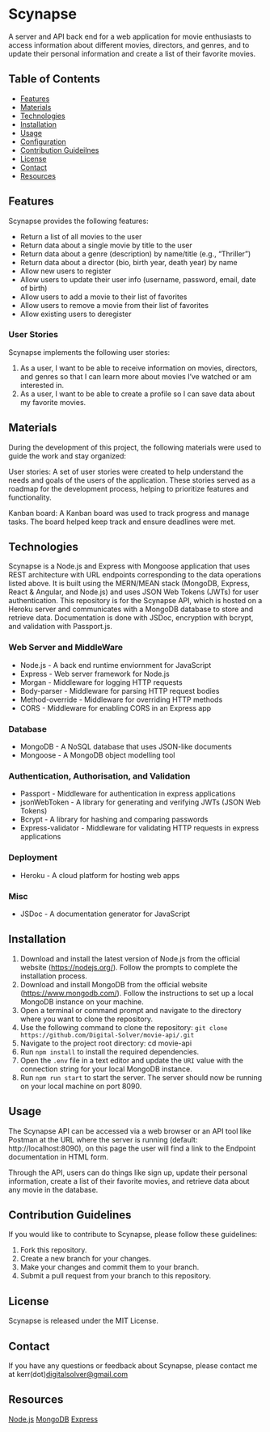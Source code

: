 # Scynapse

A server and API back end for a web application for movie enthusiasts to access information about different movies, directors, and genres, and to update their personal information and create a list of their favorite movies.

## Table of Contents

* [Features](https://github.com/Digital-Solver/movie-api/edit/main/README.md#Features)
* [Materials](https://github.com/Digital-Solver/movie-api/edit/main/README.md#Materials)
* [Technologies](https://github.com/Digital-Solver/movie-api/edit/main/README.md#Technologies)
* [Installation](https://github.com/Digital-Solver/movie-api/edit/main/README.md#Installation)
* [Usage](https://github.com/Digital-Solver/movie-api/edit/main/README.md#Usage)
* [Configuration](https://github.com/Digital-Solver/movie-api/edit/main/README.md#Configuration)
* [Contribution Guideilnes](https://github.com/Digital-Solver/movie-api/edit/main/README.md#Contribution)
* [License](https://github.com/Digital-Solver/movie-api/edit/main/README.md#License)
* [Contact](https://github.com/Digital-Solver/movie-api/edit/main/README.md#Contact)
* [Resources](https://github.com/Digital-Solver/movie-api/edit/main/README.md#Resources)

## Features

Scynapse provides the following features:

* Return a list of all movies to the user
* Return data about a single movie by title to the user
* Return data about a genre (description) by name/title (e.g., “Thriller”)
* Return data about a director (bio, birth year, death year) by name
* Allow new users to register
* Allow users to update their user info (username, password, email, date of birth)
* Allow users to add a movie to their list of favorites
* Allow users to remove a movie from their list of favorites
* Allow existing users to deregister

### User Stories

Scynapse implements the following user stories:

1. As a user, I want to be able to receive information on movies, directors, and genres so that I can learn more about movies I’ve watched or am interested in.
2. As a user, I want to be able to create a profile so I can save data about my favorite movies.

## Materials
During the development of this project, the following materials were used to guide the work and stay organized:

User stories: A set of user stories were created to help understand the needs and goals of the users of the application. These stories served as a roadmap for the development process, helping to prioritize features and functionality.

Kanban board: A Kanban board was used to track progress and manage tasks. The board helped keep track and ensure deadlines were met.

## Technologies

Scynapse is a Node.js and Express with Mongoose application that uses REST architecture with URL endpoints corresponding to the data operations listed above. It is built using the MERN/MEAN stack (MongoDB, Express, React & Angular, and Node.js) and uses JSON Web Tokens (JWTs) for user authentication. This repository is for the Scynapse API, which is hosted on a Heroku server and communicates with a MongoDB database to store and retrieve data. Documentation is done with JSDoc, encryption with bcrypt, and validation with Passport.js.

### Web Server and MiddleWare
* Node.js - A back end runtime enviornment for JavaScript
* Express - Web server framework for Node.js
* Morgan - Middleware for logging HTTP requests
* Body-parser - Middleware for parsing HTTP request bodies
* Method-override - Middleware for overriding HTTP methods
* CORS - Middleware for enabling CORS in an Express app

### Database
* MongoDB - A NoSQL database that uses JSON-like documents
* Mongoose - A MongoDB object modelling tool

### Authentication, Authorisation, and Validation
* Passport - Middleware for authentication in express applications
* jsonWebToken - A library for generating and verifying JWTs (JSON Web Tokens)
* Bcrypt - A library for hashing and comparing passwords
* Express-validator - Middleware for validating HTTP requests in express applications

### Deployment
* Heroku - A cloud platform for hosting web apps

### Misc
* JSDoc - A documentation generator for JavaScript

## Installation

1. Download and install the latest version of Node.js from the official website (https://nodejs.org/). Follow the prompts to complete the installation process.
2. Download and install MongoDB from the official website (https://www.mongodb.com/). Follow the instructions to set up a local MongoDB instance on your machine.
3. Open a terminal or command prompt and navigate to the directory where you want to clone the repository.
4. Use the following command to clone the repository: `git clone https://github.com/Digital-Solver/movie-api/.git`
5. Navigate to the project root directory: cd movie-api
6. Run `npm install` to install the required dependencies.
7. Open the `.env` file in a text editor and update the `URI` value with the connection string for your local MongoDB instance.
8. Run `npm run start` to start the server. The server should now be running on your local machine on port 8090.

## Usage

The Scynapse API can be accessed via a web browser or an API tool like Postman at the URL where the server is running (default: http://localhost:8090), on this page the user will find a link to the Endpoint documentation in HTML form. 

Through the API, users can do things like sign up, update their personal information, create a list of their favorite movies, and retrieve data about any movie in the database.

## Contribution Guidelines

If you would like to contribute to Scynapse, please follow these guidelines:

1. Fork this repository.
2. Create a new branch for your changes.
3. Make your changes and commit them to your branch.
4. Submit a pull request from your branch to this repository.

## License

Scynapse is released under the MIT License.

## Contact

If you have any questions or feedback about Scynapse, please contact me at kerr(dot)digitalsolver@gmail.com

## Resources

[Node.js](https://nodejs.org/)
[MongoDB](https://www.mongodb.com/)
[Express](https://expressjs.com/)
